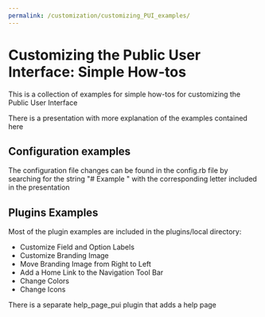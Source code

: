```yaml
---
permalink: /customization/customizing_PUI_examples/
---
```


# Customizing the Public User Interface: Simple How-tos

This is a collection of examples for simple how-tos for customizing the Public User Interface

There is a presentation with more explanation of the examples contained here

## Configuration examples

The configuration file changes can be found in the config.rb file by searching for the string "# Example " with the corresponding letter included in the presentation

## Plugins Examples

Most of the plugin examples are included in the plugins/local directory:
* Customize Field and Option Labels
* Customize Branding Image
* Move Branding Image from Right to Left
* Add a Home Link to the Navigation Tool Bar
* Change Colors
* Change Icons

There is a separate help_page_pui plugin that adds a help page
